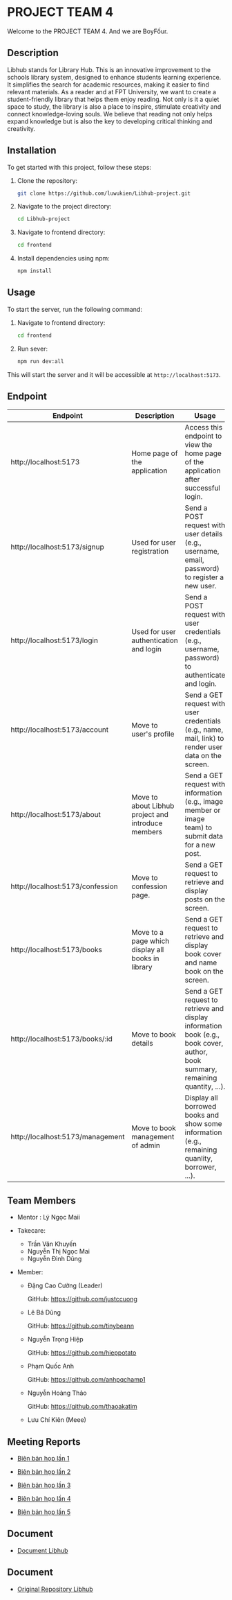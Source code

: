 # PROJECT TEAM 4

Welcome to the PROJECT TEAM 4. And we are BoyFốur.

## Description

Libhub stands for Library Hub. This is an innovative improvement to the schools library system, designed to enhance students learning experience. It simplifies the search for academic resources, making it easier to find relevant materials.  As a reader and at FPT University, we want to create a student-friendly library that helps them enjoy reading. Not only is it a quiet space to study, the library is also a place to inspire, stimulate creativity and connect knowledge-loving souls. We believe that reading not only helps expand knowledge but is also the key to developing critical thinking and creativity.

## Installation

To get started with this project, follow these steps:

1. Clone the repository:

   ```bash
   git clone https://github.com/luwukien/Libhub-project.git
   ```

2. Navigate to the project directory:

   ```bash
   cd Libhub-project  
   ```
3. Navigate to frontend directory:

   ```bash
   cd frontend  
   ```

4. Install dependencies using npm:

   ```bash
   npm install
   ```

## Usage

To start the server, run the following command:

1. Navigate to frontend directory:

   ```bash
   cd frontend  
   ```

2. Run sever:

   ```bash
   npm run dev:all
   ```

This will start the server and it will be accessible at `http://localhost:5173`.

## Endpoint
| Endpoint                       | Description                                         | Usage                                                                                   |
|--------------------------------|-----------------------------------------------------|-----------------------------------------------------------------------------------------|
| http://localhost:5173          | Home page of the application                        | Access this endpoint to view the home page of the application after successful login. |
| http://localhost:5173/signup | Used for user registration                          | Send a POST request with user details (e.g., username, email, password) to register a new user. |
| http://localhost:5173/login    | Used for user authentication and login              | Send a POST request with user credentials (e.g., username, password) to authenticate and login. |
| http://localhost:5173/account  | Move to user's profile                              | Send a GET request with user credentials (e.g., name, mail, link) to render user data on the screen. |
| http://localhost:5173/about     | Move to about Libhub project and introduce members                             | Send a GET request with information (e.g., image member or image team) to submit data for a new post. |
| http://localhost:5173/confession     | Move to confession page. | Send a GET request to retrieve and display posts on the screen.                          |
| http://localhost:5173/books     | Move to a page which display all books in library                                      | Send a GET request to retrieve and display book cover and name book on the screen.                          |
| http://localhost:5173/books/:id     | Move to book details                                       | Send a GET request to retrieve and display information book (e.g., book cover, author, book summary, remaining quantity, ...).                          |
| http://localhost:5173/management     | Move to book management of admin                                       |Display all borrowed books and show some information (e.g., remaining quanlity, borrower, ...).                          |

## Team Members

- Mentor : Lý Ngọc Maii

- Takecare:
    - Trần Văn Khuyến
    - Nguyễn Thị Ngọc Mai
    - Nguyễn Đình Dũng

- Member:
    - Đặng Cao Cường (Leader)

      GitHub: https://github.com/justccuong

    - Lê Bá Dũng

      GitHub: https://github.com/tinybeann

    - Nguyễn Trọng Hiệp

      GitHub: https://github.com/hieppotato

    - Phạm Quốc Anh

      GitHub: https://github.com/anhpqchamp1

    - Nguyễn Hoàng Thảo
    
      GitHub: https://github.com/thaoakatim

    - Lưu Chí Kiên (Meee)

## Meeting Reports
- [Biên bản họp lần 1](https://github.com/TuanVuNguyen89/jsclub-team-3-project/blob/master/Bi%C3%AAn%20b%E1%BA%A3n%20h%E1%BB%8Dp/Bi%C3%AAn%20b%E1%BA%A3n%20h%E1%BB%8Dp%20ng%C3%A0y%201.md)

- [Biên bản họp lần 2](https://github.com/TuanVuNguyen89/jsclub-team-3-project/blob/master/Bi%C3%AAn%20b%E1%BA%A3n%20h%E1%BB%8Dp/Bi%C3%AAn%20b%E1%BA%A3n%20h%E1%BB%8Dp%20ng%C3%A0y%202.md)

- [Biên bản họp lần 3](https://github.com/TuanVuNguyen89/jsclub-team-3-project/blob/master/Bi%C3%AAn%20b%E1%BA%A3n%20h%E1%BB%8Dp/Bi%C3%AAn%20b%E1%BA%A3n%20h%E1%BB%8Dp%20ng%C3%A0y%203.md)

- [Biên bản họp lần 4](https://github.com/TuanVuNguyen89/jsclub-team-3-project/blob/master/Bi%C3%AAn%20b%E1%BA%A3n%20h%E1%BB%8Dp/Bi%C3%AAn%20b%E1%BA%A3n%20h%E1%BB%8Dp%20ng%C3%A0y%204.md)

- [Biên bản họp lần 5](https://github.com/TuanVuNguyen89/jsclub-team-3-project/blob/master/Bi%C3%AAn%20b%E1%BA%A3n%20h%E1%BB%8Dp/Bi%C3%AAn%20b%E1%BA%A3n%20h%E1%BB%8Dp%20ng%C3%A0y%205.md)

## Document
- [Document Libhub](https://docs.google.com/document/d/1pmQno1baoB7y_3l71nIms7S9zbDFDBMlS1tOSNpXQtU/edit?usp=sharing)

## Document
- [Original Repository Libhub](https://github.com/BoyF-ur/LibHub)
